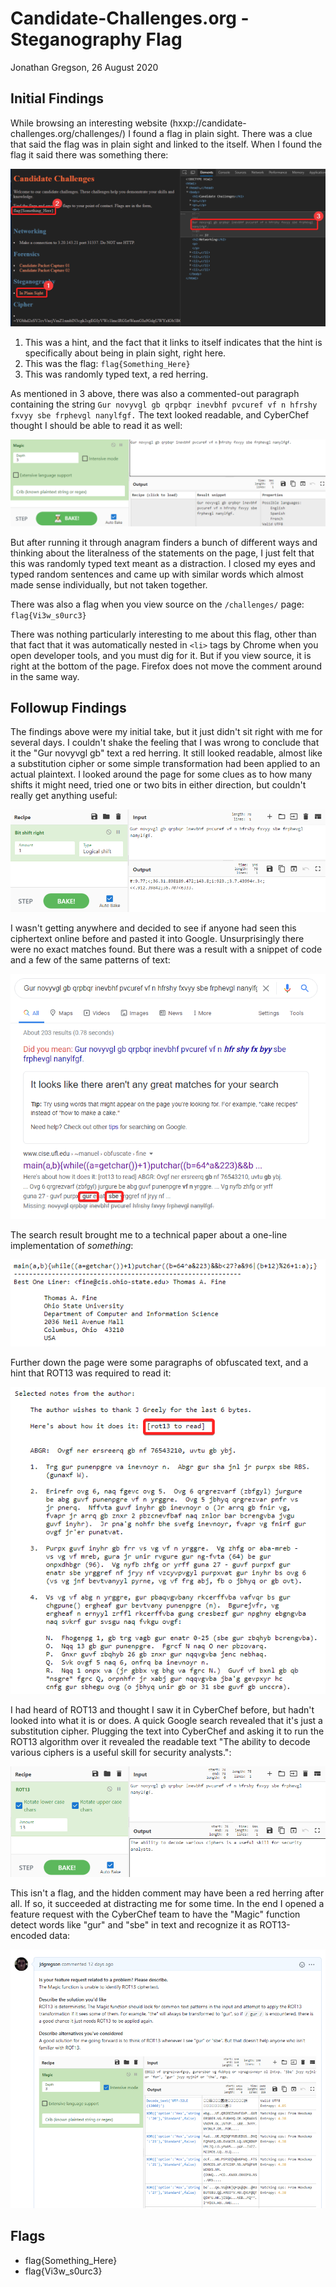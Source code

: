 # Candidate-Challenges.org - Steganography Flag
Jonathan Gregson, 26 August 2020

## Initial Findings
While browsing an interesting website (hxxp://candidate-challenges.org/challenges/) I found a flag in plain sight. There was a clue that said the flag was in plain sight and linked to the itself. When I found the flag it said there was something there:

![1: "in plain sight", 2: "flag{Something_Here}", 3: "Gur novyvgl gb qrpbqr inevbhf pvcuref vf n hfrshy fxvyy sbe frphevgl nanylfgf."](images/flag-Something_Here.png)

1)  This was a hint, and the fact that it links to itself indicates that the hint is specifically about being in plain sight, right here.
2)  This was the flag: `flag{Something_Here}`
3)  This was randomly typed text, a red herring.

As mentioned in 3 above, there was also a commented-out paragraph containing the string `Gur novyvgl gb qrpbqr inevbhf pvcuref vf n hfrshy fxvyy sbe frphevgl nanylfgf.` The text looked readable, and CyberChef thought I should be able to read it as well:

![CyberChef suggested that it was readable text](images/CyberChef-Not-Helpful.png)

But after running it through anagram finders a bunch of different ways and thinking about the literalness of the statements on the page, I just felt that this was randomly typed text meant as a distraction. I closed my eyes and typed random sentences and came up with similar words which almost made sense individually, but not taken together.

There was also a flag when you view source on the `/challenges/` page: `flag{Vi3w_s0urc3}`

There was nothing particularly interesting to me about this flag, other than that fact that it was automatically nested in `<li>` tags by Chrome when you open developer tools, and you must dig for it. But if you view source, it is right at the bottom of the page. Firefox does not move the comment around in the same way.

## Followup Findings
The findings above were my initial take, but it just didn't sit right with me for several days. I couldn't shake the feeling that I was wrong to conclude that it the "Gur novyvgl gb" text a red herring. It still looked readable, almost like a substitution cipher or some simple transformation had been applied to an actual plaintext. I looked around the page for some clues as to how many shifts it might need, tried one or two bits in either direction, but couldn't really get anything useful:

![Unhelpful bitshifting in CyberChef](images/cyberchef-bitshift.png)

I wasn't getting anywhere and decided to see if anyone had seen this ciphertext online before and pasted it into Google. Unsurprisingly there were no exact matches found. But there was a result with a snippet of code and a few of the same patterns of text:

![Google search results](images/google-gur-sbe.png)

The search result brought me to a technical paper about a one-line implementation of _something_:

![One-line implementation of ROT13 by Thomas A. Fine](images/one-line-rot13.png)

Further down the page were some paragraphs of obfuscated text, and a hint that ROT13 was required to read it:

!["rot13 to read"](images/ciphertext-need-ret13.png)

I had heard of ROT13 and thought I saw it in CyberChef before, but hadn't looked into what it is or does. A quick Google search revealed that it's just a substitution cipher. Plugging the text into CyberChef and asking it to run the ROT13 algorithm over it revealed the readable text "The ability to decode various ciphers is a useful skill for security analysts.":

![Decoding of ROT13 ciphertext](images/rot13-decoding.png)

This isn't a flag, and the hidden comment may have been a red herring after all. If so, it succeeded at distracting me for some time. In the end I opened a feature request with the CyberChef team to have the "Magic" function detect words like "gur" and "sbe" in text and recognize it as ROT13-encoded data:

![CyberChef Feature Request](images/cyberchef-feature-request.png)

## Flags
- flag{Something_Here}
- flag{Vi3w_s0urc3}
